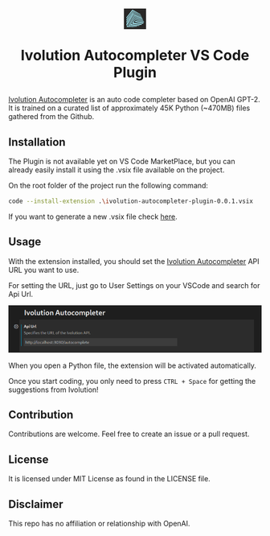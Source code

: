 
<h1 align="center"><img src="./images/logo_a.png" alt="Ivolution Autocompleter"/><p>Ivolution Autocompleter VS Code Plugin</p></h1>

[Ivolution Autocompleter](https://github.com/chelovekula/ivolutioncoding-vscode) is an auto code completer based on OpenAI GPT-2. It is trained on a curated list of approximately 45K Python (~470MB) files gathered from the Github.

## Installation 

The Plugin is not available yet on VS Code MarketPlace, but you can already easily install it using the .vsix file available on the project.

On the root folder of the project run the following command:

```sh
code --install-extension .\ivolution-autocompleter-plugin-0.0.1.vsix
```

If you want to generate a new .vsix file check [here](https://code.visualstudio.com/api/working-with-extensions/publishing-extension#packaging-extensions). 

## Usage

With the extension installed, you should set the [Ivolution Autocompleter](https://github.com/chelovekula/ivolutioncoding-vscode) API URL you want to use. 

For setting the URL, just go to User Settings on your VSCode and search for Api Url. 

![Setting Ivolution Autocompleter URL](images/settings.png)

When you open a Python file, the extension will be activated automatically. 

Once you start coding, you only need to press `CTRL + Space` for getting the suggestions from Ivolution!  

## Contribution
Contributions are welcome. Feel free to create an issue or a pull request.

## License
It is licensed under MIT License as found in the LICENSE file.

## Disclaimer
This repo has no affiliation or relationship with OpenAI.

